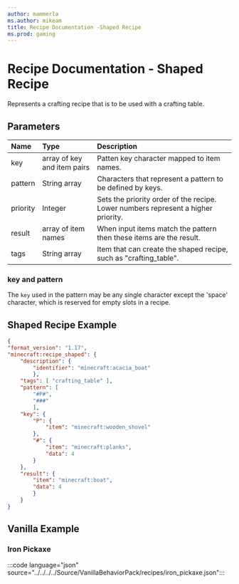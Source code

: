 ```yaml
---
author: mammerla
ms.author: mikeam
title: Recipe Documentation -Shaped Recipe
ms.prod: gaming
---
```


# Recipe Documentation - Shaped Recipe

Represents a crafting recipe that is to be used with a crafting table.

## Parameters

|Name |Type| Description |
|:-----------|:-----------|:-----------|
|key| array of key and item pairs| Patten key character mapped to item names. |
|pattern|String array| Characters that represent a pattern to be defined by keys. |
|priority| Integer| Sets the priority order of the recipe. Lower numbers represent a higher priority. |
|result| array of item names| When input items match the pattern then these items are the result. |
|tags |String array| Item that can create the shaped recipe, such as "crafting_table". |

### key and pattern

The `key` used in the pattern may be any single character except the 'space' character, which is reserved for empty slots in a recipe.

## Shaped Recipe Example

```JSON
{
"format_version": "1.17",
"minecraft:recipe_shaped": {
    "description": {
        "identifier": "minecraft:acacia_boat"
        },
    "tags": [ "crafting_table" ],
    "pattern": [
        "#P#",
        "###"
        ],
    "key": {
        "P": {
            "item": "minecraft:wooden_shovel"
        },
        "#": {
            "item": "minecraft:planks",
            "data": 4
        }
    },
    "result": {
        "item": "minecraft:boat",
        "data": 4
        }
    }
}
```

## Vanilla Example

### Iron Pickaxe

:::code language="json" source="../../../../Source/VanillaBehaviorPack/recipes/iron_pickaxe.json":::
